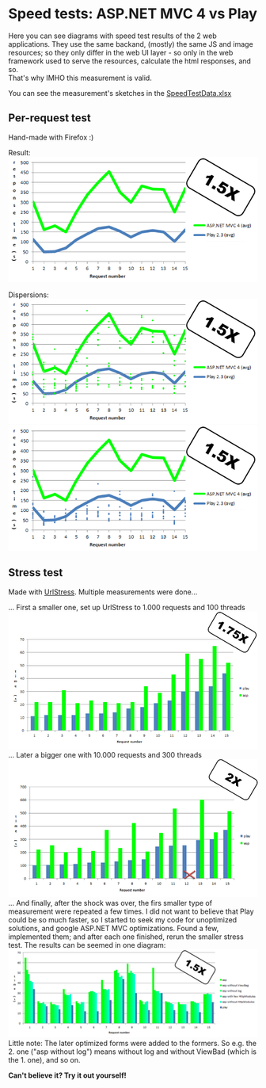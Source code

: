Speed tests: ASP.NET MVC 4 vs Play
==================================

Here you can see diagrams with speed test results of the 2 web applications. They use the same backand, (mostly) the same JS and image resources; so they only differ in the web UI layer - so only in the web framework used to serve the resources, calculate the html responses, and so. <br />
That's why IMHO this measurement is valid.

You can see the measurement's sketches in the [SpeedTestData.xlsx][SpeedTestData xlsx]

Per-request test
----------------

Hand-made with Firefox :)

Result:
![PerRequestTest][PerRequestTest]

Dispersions:
![PerRequestTest - Asp dispersion][PerRequestTest - Asp dispersion]
![PerRequestTest - Play dispersion][PerRequestTest - Play dispersion]

Stress test
-----------

Made with [UrlStress][UrlStress]. Multiple measurements were done...

... First a smaller one, set up UrlStress to 1.000 requests and 100 threads
![StressTest - Little][StressTest - Little]
... Later a bigger one with 10.000 requests and 300 threads
![StressTest - Big][StressTest - Big]
... And finally, after the shock was over, the firs smaller type of measurement were repeated a few times. I did not want to believe that Play could be so much faster, so I started to seek my code for unoptimized solutions, and google ASP.NET MVC optimizations. Found a few, implemented them; and after each one finished, rerun the smaller stress test. The results can be seemed in one diagram:
![StressTest - Little - After ASP.NET MVC optimization][StressTest - Little - After ASP.NET MVC optimization]
Little note: The later optimized forms were added to the formers. So e.g. the 2. one ("asp without log") means without log and without ViewBad (which is the 1. one), and so on.

**Can't believe it? Try it out yourself!**


[UrlStress]: http://blogs.msdn.com/b/friis/archive/2010/12/28/urlstress-a-simple-gui-tool-with-source-code-to-stress-your-favorite-web-server.aspx
[SpeedTestData xlsx]: https://github.com/nvirth/BookTera/blob/master/Helpers/Diagrams/SpeedTests/SpeedTestData.xlsx

[PerRequestTest - Asp dispersion]: https://github.com/nvirth/BookTera/blob/master/Helpers/Diagrams/SpeedTests/PerRequestTest%20-%20Average%20-%20Asp%20dispersion.PNG
[PerRequestTest - Play dispersion]: https://github.com/nvirth/BookTera/blob/master/Helpers/Diagrams/SpeedTests/PerRequestTest%20-%20Average%20-%20Play%20dispersion.PNG
[PerRequestTest]: https://github.com/nvirth/BookTera/blob/master/Helpers/Diagrams/SpeedTests/PerRequestTest%20-%20Average.PNG
[StressTest - Big]: https://github.com/nvirth/BookTera/blob/master/Helpers/Diagrams/SpeedTests/StressTest-Big.png
[StressTest - Little - After ASP.NET MVC optimization]: https://github.com/nvirth/BookTera/blob/master/Helpers/Diagrams/SpeedTests/StressTest-Little-AfterOpt.png
[StressTest - Little]: https://github.com/nvirth/BookTera/blob/master/Helpers/Diagrams/SpeedTests/StressTest-Little.png